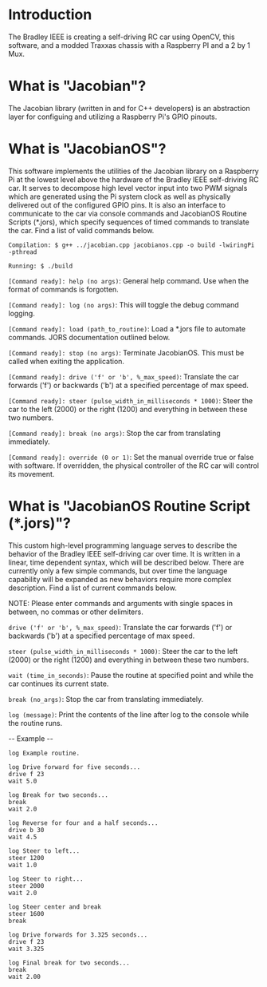 # Introduction
The Bradley IEEE is creating a self-driving RC car using OpenCV, this software, and a modded Traxxas chassis with a Raspberry PI and a 2 by 1 Mux.

# What is "Jacobian"?
The Jacobian library (written in and for C++ developers) is an abstraction layer for configuing and utilizing a Raspberry Pi's GPIO pinouts. 

# What is "JacobianOS"?
This software implements the utilities of the Jacobian library on a Raspberry Pi at the lowest level above the hardware of the Bradley IEEE self-driving RC car. It serves to decompose high level vector input into two PWM signals which are generated using the Pi system clock as well
as physically delivered out of the configured GPIO pins. It is also an interface to communicate to the car via console commands and 
JacobianOS Routine Scripts (*.jors), which specify sequences of timed commands to translate the car. Find a list of valid commands below.

    Compilation: $ g++ ../jacobian.cpp jacobianos.cpp -o build -lwiringPi -pthread

    Running: $ ./build

`[Command ready]: help (no args)`: General help command. Use when the format of commands is forgotten.

`[Command ready]: log (no args)`: This will toggle the debug command logging.

`[Command ready]: load (path_to_routine)`: Load a *.jors file to automate commands. JORS documentation outlined below.

`[Command ready]: stop (no args)`: Terminate JacobianOS. This must be called when exiting the application.

`[Command ready]: drive ('f' or 'b', %_max_speed)`: Translate the car forwards ('f') or backwards ('b') at a specified percentage of max speed.

`[Command ready]: steer (pulse_width_in_milliseconds * 1000)`: Steer the car to the left (2000) or the right (1200) and everything in between these two numbers.

`[Command ready]: break (no args)`: Stop the car from translating immediately.

`[Command ready]: override (0 or 1)`: Set the manual override true or false with software. If overridden, the physical controller of the RC car will control its movement.

# What is "JacobianOS Routine Script (*.jors)"?
This custom high-level programming language serves to describe the behavior of the Bradley IEEE self-driving car over time. It is written in a linear, time dependent syntax, which will be described below. There are currently only a few simple commands, but over time the language capability will be expanded as new behaviors require more complex description. Find a list of current commands below.

NOTE: Please enter commands and arguments with single spaces in between, no commas or other delimiters.

  `drive ('f' or 'b', %_max_speed)`: Translate the car forwards ('f') or backwards ('b') at a specified percentage of max speed.
  
  `steer (pulse_width_in_milliseconds * 1000)`: Steer the car to the left (2000) or the right (1200) and everything in between these two numbers.
  
  `wait (time_in_seconds)`: Pause the routine at specified point and while the car continues its current state.
  
  `break (no_args)`: Stop the car from translating immediately.
  
  `log (message)`: Print the contents of the line after log to the console while the routine runs.
  
-- Example --

~~~
log Example routine.

log Drive forward for five seconds...
drive f 23
wait 5.0

log Break for two seconds...
break
wait 2.0

log Reverse for four and a half seconds...
drive b 30
wait 4.5

log Steer to left...
steer 1200
wait 1.0

log Steer to right...
steer 2000
wait 2.0

log Steer center and break
steer 1600
break

log Drive forwards for 3.325 seconds...
drive f 23
wait 3.325

log Final break for two seconds...
break
wait 2.00
~~~

  

